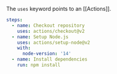 The `uses` keyword points to an [[Actions]].

```yaml
steps:
  - name: Checkout repository
    uses: actions/checkout@v2
  - name: Setup Node.js
    uses: actions/setup-node@v2
    with:
      node-version: '14'
  - name: Install dependencies
    run: npm install
```